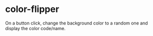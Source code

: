 # color-flipper
On a button click, change the background color to a random one and display the color code/name.
